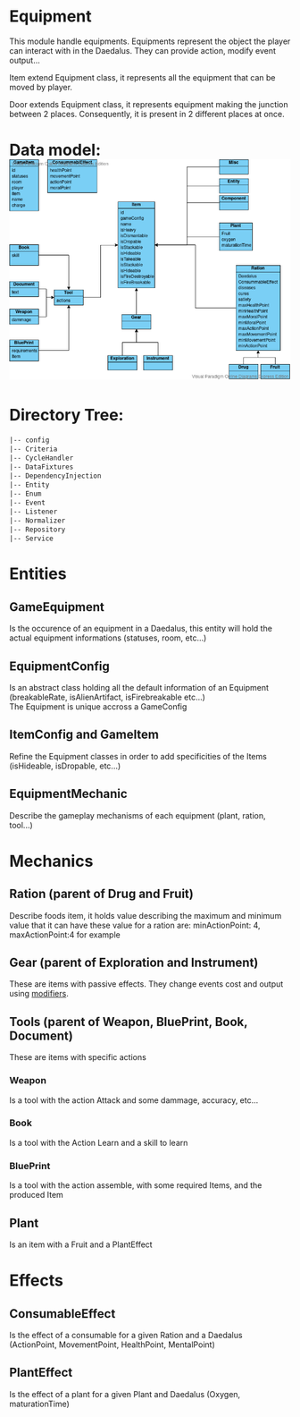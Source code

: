 # Equipment
This module handle equipments.
Equipments represent the object the player can interact with in the Daedalus.
They can provide action, modify event output...

Item extend Equipment class, it represents all the equipment that can be moved by player.

Door extends Equipment class, it represents equipment making the junction between 2 places.
Consequently, it is present in 2 different places at once.

# Data model: ![alt text](../../docs/items.vpd.png)

# Directory Tree:
    |-- config
    |-- Criteria
    |-- CycleHandler
    |-- DataFixtures
    |-- DependencyInjection
    |-- Entity
    |-- Enum
    |-- Event
    |-- Listener
    |-- Normalizer
    |-- Repository
    |-- Service


# Entities
## GameEquipment
Is the occurence of an equipment in a Daedalus,  this entity will hold the actual equipment informations (statuses, room, etc...)

## EquipmentConfig
Is an abstract class holding all the default information of an Equipment (breakableRate, isAlienArtifact, isFirebreakable etc...)  
The Equipment is unique accross a GameConfig

## ItemConfig and GameItem
Refine the Equipment classes in order to add specificities of the Items (isHideable, isDropable, etc...)

## EquipmentMechanic
Describe the gameplay mechanisms of each equipment (plant, ration, tool...)


# Mechanics

## Ration (parent of Drug and Fruit)

Describe foods item, it holds value describing the maximum and minimum value that it can have
these value for a ration are: minActionPoint: 4, maxActionPoint:4 for example

## Gear (parent of Exploration and Instrument)

These are items with passive effects. They change events cost and output using [modifiers](../Modifier/README.md).

## Tools (parent of Weapon, BluePrint, Book, Document)

These are items with specific actions

### Weapon

Is a tool with the action Attack and some dammage, accuracy, etc...

### Book

Is a tool with the Action Learn and a skill to learn

### BluePrint

Is a tool with the action assemble, with some required Items, and the produced Item

## Plant

Is an item with a Fruit and a PlantEffect

# Effects

## ConsumableEffect

Is the effect of a consumable for a given Ration and a Daedalus (ActionPoint, MovementPoint, HealthPoint, MentalPoint)

## PlantEffect

Is the effect of a plant for a given Plant and Daedalus (Oxygen, maturationTime)
